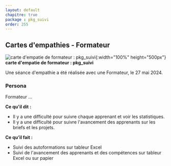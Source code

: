 ```yaml
---
layout: default
chapitre: true
package : pkg_suivi
order: 255
---
```


## Cartes d'empathies - Formateur

![carte d'empatie de formateur : pkg_suivi](/soli-lms/diagrammes/pkg_suivi/empathie-formateur_pkg_suivi.svg){:width="100%" height="500px"}
**carte d'empatie de formateur : pkg_suivi**

<!-- note -->

Une séance d'empathie a été réalisée avec une Formateur, le 27 mai 2024.

### Persona
Formateur ...

**Ce qu'il dit :**
- Il y a une difficulté pour suivre chaque apprenant et voir les statistiques.
- Il y a une difficulté pour suivre l'avancement des apprenants sur les briefs et les projets.

**Ce qu’il fait :**
- Suivi des autoformations sur tableur Excel
- Suivi de l'avancement des apprenants et des compétences sur tableur Excel ou sur papier

       
